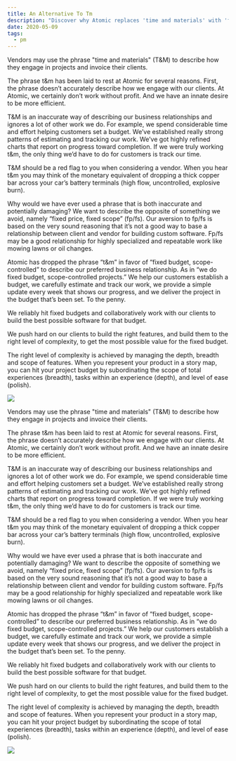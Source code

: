 ```yaml
---
title: An Alternative To Tm
description: "Discover why Atomic replaces 'time and materials' with 'fixed budget, scope-controlled' projects to deliver efficient, well-estimated custom software within set budgets and clear progress updates."
date: 2020-05-09
tags:
  - pm
---
```


Vendors may use the phrase "time and materials" (T&M) to describe how they engage in projects and invoice their clients.

The phrase t&m has been laid to rest at Atomic for several reasons. First, the phrase doesn’t accurately describe how we engage with our clients. At Atomic, we certainly don’t work without profit. And we have an innate desire to be more efficient.

T&M is an inaccurate way of describing our business relationships and ignores a lot of other work we do. For example, we spend considerable time and effort helping customers set a budget. We’ve established really strong patterns of estimating and tracking our work. We’ve got highly refined charts that report on progress toward completion. If we were truly working t&m, the only thing we’d have to do for customers is track our time.

T&M should be a red flag to you when considering a vendor. When you hear t&m you may think of the monetary equivalent of dropping a thick copper bar across your car’s battery terminals (high flow, uncontrolled, explosive burn).

Why would we have ever used a phrase that is both inaccurate and potentially damaging?
We want to describe the opposite of something we avoid, namely “fixed price, fixed scope” (fp/fs). Our aversion to fp/fs is based on the very sound reasoning that it’s not a good way to base a relationship between client and vendor for building custom software. Fp/fs may be a good relationship for highly specialized and repeatable work like mowing lawns or oil changes.

Atomic has dropped the phrase “t&m” in favor of “fixed budget, scope-controlled” to describe our preferred business relationship. As in “we do fixed budget, scope-controlled projects.”
We help our customers establish a budget, we carefully estimate and track our work, we provide a simple update every week that shows our progress, and we deliver the project in the budget that’s been set. To the penny.

We reliably hit fixed budgets and collaboratively work with our clients to build the best possible software for that budget.

We push hard on our clients to build the right features, and build them to the right level of complexity, to get the most possible value for the fixed budget.

The right level of complexity is achieved by managing the depth, breadth and scope of features. When you represent your product in a story map, you can hit your project budget by subordinating the scope of total experiences (breadth), tasks within an experience (depth), and level of ease (polish).

![](assets/an-alternative-to-tm_092695110fbd8d07129008b2f256b9d9_md5.webp)

Vendors may use the phrase "time and materials" (T&M) to describe how they engage in projects and invoice their clients.

The phrase t&m has been laid to rest at Atomic for several reasons. First, the phrase doesn’t accurately describe how we engage with our clients. At Atomic, we certainly don’t work without profit. And we have an innate desire to be more efficient.

T&M is an inaccurate way of describing our business relationships and ignores a lot of other work we do. For example, we spend considerable time and effort helping customers set a budget. We’ve established really strong patterns of estimating and tracking our work. We’ve got highly refined charts that report on progress toward completion. If we were truly working t&m, the only thing we’d have to do for customers is track our time.

T&M should be a red flag to you when considering a vendor. When you hear t&m you may think of the monetary equivalent of dropping a thick copper bar across your car’s battery terminals (high flow, uncontrolled, explosive burn).

Why would we have ever used a phrase that is both inaccurate and potentially damaging?
We want to describe the opposite of something we avoid, namely “fixed price, fixed scope” (fp/fs). Our aversion to fp/fs is based on the very sound reasoning that it’s not a good way to base a relationship between client and vendor for building custom software. Fp/fs may be a good relationship for highly specialized and repeatable work like mowing lawns or oil changes.

Atomic has dropped the phrase “t&m” in favor of “fixed budget, scope-controlled” to describe our preferred business relationship. As in “we do fixed budget, scope-controlled projects.”
We help our customers establish a budget, we carefully estimate and track our work, we provide a simple update every week that shows our progress, and we deliver the project in the budget that’s been set. To the penny.

We reliably hit fixed budgets and collaboratively work with our clients to build the best possible software for that budget.

We push hard on our clients to build the right features, and build them to the right level of complexity, to get the most possible value for the fixed budget.

The right level of complexity is achieved by managing the depth, breadth and scope of features. When you represent your product in a story map, you can hit your project budget by subordinating the scope of total experiences (breadth), tasks within an experience (depth), and level of ease (polish).

![](assets/an-alternative-to-tm_092695110fbd8d07129008b2f256b9d9_md5.webp)

